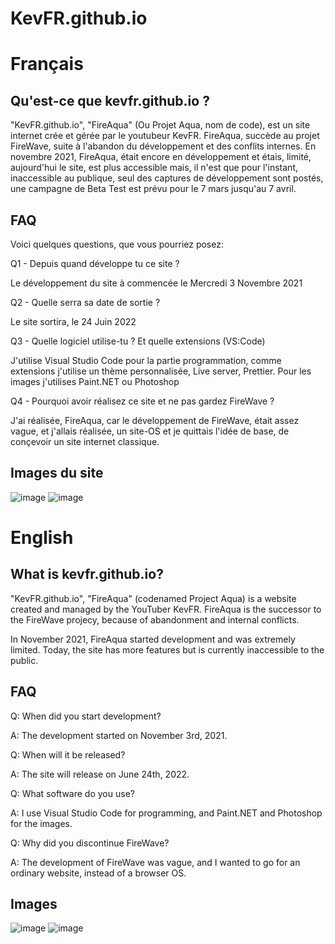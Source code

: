 # KevFR.github.io
# Français
<h2> Qu'est-ce que kevfr.github.io ? </h2>

"KevFR.github.io", "FireAqua" (Ou Projet Aqua, nom de code), est un site internet crée et gérée par le youtubeur KevFR. FireAqua, succède au projet FireWave, suite à l'abandon du développement et des conflits internes. En novembre 2021, FireAqua, était encore en développement et étais, limité, aujourd'hui le site, est plus accessible mais, il n'est que pour l'instant, inaccessible au publique, seul des captures de développement sont postés, une campagne de Beta Test est prévu pour le 7 mars jusqu'au 7 avril. 

<h2> FAQ </h2>

Voici quelques questions, que vous pourriez posez:

Q1 - Depuis quand développe tu ce site ?

Le développement du site à commencée le Mercredi 3 Novembre 2021

Q2 - Quelle serra sa date de sortie ?

Le site sortira, le 24 Juin 2022

Q3 - Quelle logiciel utilise-tu ? Et quelle extensions (VS:Code)

J'utilise Visual Studio Code pour la partie programmation, comme extensions j'utilise un thème personnalisée, Live server, Prettier. Pour les images j'utilises Paint.NET ou Photoshop

Q4 - Pourquoi avoir réalisez ce site et ne pas gardez FireWave ?

J'ai réalisée, FireAqua, car le développement de FireWave, était assez vague, et j'allais réalisée, un site-OS et je quittais l'idée de base, de conçevoir un site internet classique.

<h2> Images du site </h2>

![image](https://user-images.githubusercontent.com/70813133/150676616-1668dc69-eb20-49b1-8540-a8514db8ea7f.png)
![image](https://user-images.githubusercontent.com/70813133/149623821-f1a6becf-751d-4718-a8ad-473a7946a9fe.png)

# English
<h2> What is kevfr.github.io? </h2>
"KevFR.github.io", "FireAqua" (codenamed Project Aqua) is a website created and managed by the YouTuber KevFR. FireAqua is the successor to the FireWave projecy, because of abandonment and internal conflicts. 

In November 2021, FireAqua started development and was extremely limited. Today, the site has more features but is currently inaccessible to the public.

<h2> FAQ </h2>
Q: When did you start development?

A: The development started on November 3rd, 2021.

Q: When will it be released?

A: The site will release on June 24th, 2022.

Q: What software do you use?

A: I use Visual Studio Code for programming, and Paint.NET and Photoshop for the images.

Q: Why did you discontinue FireWave?

A: The development of FireWave was vague, and I wanted to go for an ordinary website, instead of a browser OS.

<h2> Images </h2>

![image](https://user-images.githubusercontent.com/70813133/150676616-1668dc69-eb20-49b1-8540-a8514db8ea7f.png)
![image](https://user-images.githubusercontent.com/70813133/149623821-f1a6becf-751d-4718-a8ad-473a7946a9fe.png)


